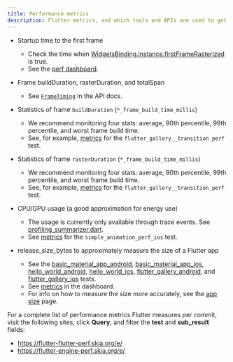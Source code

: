 ```yaml
---
title: Performance metrics
description: Flutter metrics, and which tools and APIs are used to get them
---
```


* Startup time to the first frame
  * Check the time when
    [WidgetsBinding.instance.firstFrameRasterized][firstFrameRasterized] 
    is true.
  * See the
    [perf dashboard](https://flutter-flutter-perf.skia.org/e/?queries=sub_result%3DtimeToFirstFrameRasterizedMicros).

* Frame buildDuration, rasterDuration, and totalSpan
  * See [`FrameTiming`]({{site.api}}/flutter/dart-ui/FrameTiming-class.html)
    in the API docs.

* Statistics of frame `buildDuration` (`*_frame_build_time_millis`)
  * We recommend monitoring four stats: average, 90th percentile, 99th
    percentile, and worst frame build time.
  * See, for example, [metrics][transition_build] for the 
    `flutter_gallery__transition_perf` test.

* Statistics of frame `rasterDuration` (`*_frame_build_time_millis`)
  * We recommend monitoring four stats: average, 90th percentile, 99th
    percentile, and worst frame build time.
  * See, for example, [metrics][transition_raster] for the 
    `flutter_gallery__transition_perf` test.

* CPU/GPU usage (a good approximation for energy use)
  * The usage is currently only available through trace events. See
    [profiling_summarizer.dart][profiling_summarizer].
  * See [metrics][cpu_gpu] for the `simple_animation_perf_ios` test.

* release_size_bytes to approximately measure the size of a Flutter app
  * See the [basic_material_app_android][], [basic_material_app_ios][],
    [hello_world_android][], [hello_world_ios][], [flutter_gallery_android][],
    and [flutter_gallery_ios][] tests.
  * See [metrics][size_perf] in the dashboard.
  * For info on how to measure the size more accurately,
    see the [app size](/docs/perf/app-size) page.

For a complete list of performance metrics Flutter measures per commit, visit 
the following sites, click **Query**, and filter the **test** and 
**sub_result** fields:

  * https://flutter-flutter-perf.skia.org/e/
  * https://flutter-engine-perf.skia.org/e/

[firstFrameRasterized]: {{site.api}}/flutter/widgets/WidgetsBinding/firstFrameRasterized.html

[transition_build]: https://flutter-flutter-perf.skia.org/e/?queries=sub_result%3D90th_percentile_frame_build_time_millis%26sub_result%3D99th_percentile_frame_build_time_millis%26sub_result%3Daverage_frame_build_time_millis%26sub_result%3Dworst_frame_build_time_millis%26test%3Dflutter_gallery__transition_perf

[transition_raster]: https://flutter-flutter-perf.skia.org/e/?queries=sub_result%3D90th_percentile_frame_rasterizer_time_millis%26sub_result%3D99th_percentile_frame_rasterizer_time_millis%26sub_result%3Daverage_frame_rasterizer_time_millis%26sub_result%3Dworst_frame_rasterizer_time_millis%26test%3Dflutter_gallery__transition_perf

[profiling_summarizer]: {{site.github}}/flutter/flutter/blob/master/packages/flutter_driver/lib/src/driver/profiling_summarizer.dart

[cpu_gpu]: https://flutter-flutter-perf.skia.org/e/?queries=sub_result%3Daverage_cpu_usage%26sub_result%3Daverage_gpu_usage%26test%3Dsimple_animation_perf_ios

[basic_material_app_android]: {{site.github}}/flutter/flutter/blob/master/dev/devicelab/bin/tasks/basic_material_app_android__compile.dart

[basic_material_app_ios]: {{site.github}}/flutter/flutter/blob/master/dev/devicelab/bin/tasks/basic_material_app_ios__compile.dart

[hello_world_android]: {{site.github}}/flutter/flutter/blob/master/dev/devicelab/bin/tasks/hello_world_android__compile.dart

[hello_world_ios]: {{site.github}}/flutter/flutter/blob/master/dev/devicelab/bin/tasks/hello_world_ios__compile.dart

[flutter_gallery_android]: {{site.github}}/flutter/flutter/blob/master/dev/devicelab/bin/tasks/flutter_gallery_android__compile.dart

[flutter_gallery_ios]: {{site.github}}/flutter/flutter/blob/master/dev/devicelab/bin/tasks/flutter_gallery_ios__compile.dart

[size_perf]: https://flutter-flutter-perf.skia.org/e/?queries=sub_result%3Drelease_size_bytes%26test%3Dbasic_material_app_android__compile%26test%3Dbasic_material_app_ios__compile%26test%3Dhello_world_android__compile%26test%3Dhello_world_ios__compile%26test%3Dflutter_gallery_ios__compile%26test%3Dflutter_gallery_android__compile
